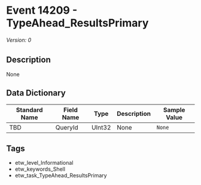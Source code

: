 # Event 14209 - TypeAhead_ResultsPrimary
###### Version: 0

## Description
None

## Data Dictionary
|Standard Name|Field Name|Type|Description|Sample Value|
|---|---|---|---|---|
|TBD|QueryId|UInt32|None|`None`|

## Tags
* etw_level_Informational
* etw_keywords_Shell
* etw_task_TypeAhead_ResultsPrimary